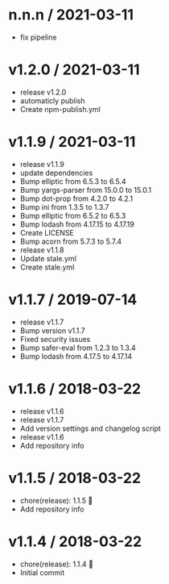 
n.n.n / 2021-03-11
==================

  * fix pipeline

v1.2.0 / 2021-03-11
===================

  * release v1.2.0
  * automaticly publish
  * Create npm-publish.yml

v1.1.9 / 2021-03-11
===================

  * release v1.1.9
  * update dependencies
  * Bump elliptic from 6.5.3 to 6.5.4
  * Bump yargs-parser from 15.0.0 to 15.0.1
  * Bump dot-prop from 4.2.0 to 4.2.1
  * Bump ini from 1.3.5 to 1.3.7
  * Bump elliptic from 6.5.2 to 6.5.3
  * Bump lodash from 4.17.15 to 4.17.19
  * Create LICENSE
  * Bump acorn from 5.7.3 to 5.7.4
  * release v1.1.8
  * Update stale.yml
  * Create stale.yml

v1.1.7 / 2019-07-14
===================

  * release v1.1.7
  * Bump version v1.1.7
  * Fixed security issues
  * Bump safer-eval from 1.2.3 to 1.3.4
  * Bump lodash from 4.17.5 to 4.17.14

v1.1.6 / 2018-03-22
===================

  * release v1.1.6
  * release v1.1.7
  * Add version settings and changelog script
  * release v1.1.6
  * Add repository info

v1.1.5 / 2018-03-22
===================

  * chore(release): 1.1.5 :tada:
  * Add repository info

v1.1.4 / 2018-03-22
===================

  * chore(release): 1.1.4 :tada:
  * Initial commit

